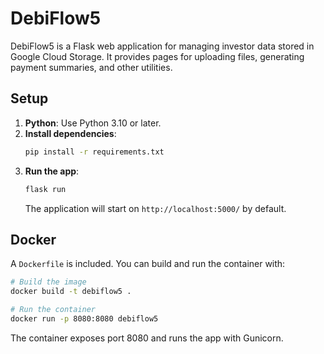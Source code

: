 # DebiFlow5

DebiFlow5 is a Flask web application for managing investor data stored in Google Cloud Storage. It provides pages for uploading files, generating payment summaries, and other utilities.

## Setup

1. **Python**: Use Python 3.10 or later.
2. **Install dependencies**:
   ```bash
   pip install -r requirements.txt
   ```
3. **Run the app**:
   ```bash
   flask run
   ```
   The application will start on `http://localhost:5000/` by default.

## Docker

A `Dockerfile` is included. You can build and run the container with:

```bash
# Build the image
docker build -t debiflow5 .

# Run the container
docker run -p 8080:8080 debiflow5
```

The container exposes port 8080 and runs the app with Gunicorn.
